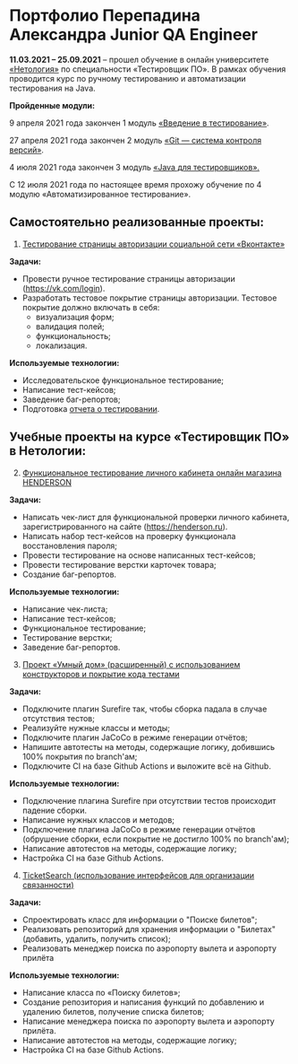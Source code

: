 <h1> Портфолио Перепадина Александра Junior QA Engineer</h1> 


**11.03.2021 – 25.09.2021** – прошел обучение в онлайн университете [«Нетология»](https://netology.ru/) по специальности «Тестировщик ПО». В рамках обучения проводится курс по ручному тестированию и автоматизации тестирования на Java.

**Пройденные модули:**

9 апреля 2021 года закончен 1 модуль [«Введение в тестирование»](https://drive.google.com/file/d/1aOX8JNS3WSLH_nx8vXfLJZ8Tsq6lR_vB/view?usp=sharing).

27 апреля 2021 года закончен 2 модуль [«Git — система контроля версий»](https://drive.google.com/file/d/1k8Y43wSZL7hesUkqqfyHSNZa_hxl6TYK/view?usp=sharing).

4 июля 2021 года закончен 3 модуль [«Java для тестировщиков».](https://drive.google.com/file/d/1yNVaUWlG-MJlgYzmRupgzuXmEF074PiI/view?usp=sharing)

С 12 июля 2021 года по настоящее время прохожу обучение по 4 модулю «Автоматизированное тестирование».

<h2>Самостоятельно реализованные проекты:</h2>

1. [Тестирование страницы авторизации социальной сети «Вконтакте»](https://docs.google.com/spreadsheets/d/1srDjZpndG7LZgmqoGw7Ql7RW3c0mUMGrQT2RCHALWFU/edit#gid=1285495292)

**Задачи:**
- Провести ручное тестирование страницы авторизации (https://vk.com/login).
- Разработать тестовое покрытие страницы авторизации. Тестовое покрытие должно включать в себя:
    - визуализация форм;
    - валидация полей;
    - функциональность;
    - локализация.

**Используемые технологии:**
- Исследовательское функциональное тестирование;
- Написание тест-кейсов;
- Заведение баг-репортов;
- Подготовка [отчета о тестировании](https://docs.google.com/document/d/1loRpGD7iAEyTkjKk-ln_oJxTTL25XmT_NwY21CBCCys/edit).

<h2>Учебные проекты на курсе «Тестировщик ПО» в Нетологии:</h2>

2. [Функциональное тестирование личного кабинета онлайн магазина HENDERSON](https://docs.google.com/spreadsheets/d/12Cey1VBha-iLtOWARsq6TAkQgXwbP9FUHHvVtqAQP-U/edit#gid=0)

**Задачи:**
- Написать чек-лист для функциональной проверки личного кабинета, зарегистрированного на сайте (https://henderson.ru).
- Написать набор тест-кейсов на проверку функционала восстановления пароля;
- Провести тестирование на основе написанных тест-кейсов;
- Провести тестирование верстки карточек товара;
- Создание баг-репортов.

**Используемые технологии:**
- Написание чек-листа;
- Написание тест-кейсов;
- Функциональное тестирование;
- Тестирование верстки;
- Заведение баг-репортов.

3. [Проект «Умный дом» (расширенный) с использованием конструкторов и покрытие кода тестами](https://github.com/Perepadin/Radio/tree/flexible) 
  
  
**Задачи:**

- Подключите плагин Surefire так, чтобы сборка падала в случае отсутствия тестов;
- Реализуйте нужные классы и методы; 
- Подключите плагин JaCoCo в режиме генерации отчётов;
- Напишите автотесты на методы, содержащие логику, добившись 100% покрытия по branch'ам;
- Подключите CI на базе Github Actions и выложите всё на Github.

**Используемые технологии:**
- Подключение плагина Surefire при отсутствии тестов происходит падение сборки.
- Написание нужных классов и методов;
- Подключение плагина JaCoCo в режиме генерации отчётов (обрушение сборки, если покрытие не достигло
100% по branch'ам);
- Написание автотестов на методы, содержащие логику;
- Настройка CI на базе Github Actions.


4. [TicketSearch (использование интерфейсов для организации связанности)](https://github.com/Perepadin/TicketSearch)

**Задачи:**
- Спроектировать класс для информации о "Поиске билетов";
- Реализовать репозиторий для хранения информации о "Билетах" (добавить, удалить, получить список);
- Реализовать менеджер поиска по аэропорту вылета и аэропорту прилёта

**Используемые технологии:**
- Написание класса по «Поиску билетов»;
- Создание репозитория и написания функций по добавлению и удалению билетов, получение списка билетов;
- Написание менеджера поиска по аэропорту вылета и аэропорту прилёта.
- Написание автотестов на методы, содержащие логику; 
- Настройка CI на базе Github Actions.
